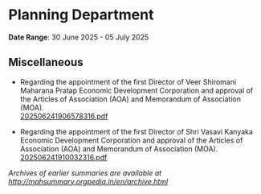 # Planning Department

**Date Range**: 30 June 2025 - 05 July 2025


## Miscellaneous
- Regarding the appointment of the first Director of Veer Shiromani Maharana Pratap Economic Development Corporation and approval of the Articles of Association (AOA) and Memorandum of Association (MOA).\
  [202506241906578316.pdf](https://gr.maharashtra.gov.in/Site/Upload/Government%20Resolutions/English/202506241906578316.pdf)

- Regarding the appointment of the first Director of Shri Vasavi Kanyaka Economic Development Corporation and approval of the Articles of Association (AOA) and Memorandum of Association (MOA).\
  [202506241910032316.pdf](https://gr.maharashtra.gov.in/Site/Upload/Government%20Resolutions/English/202506241910032316.pdf)


*Archives of earlier summaries are available at http://mahsummary.orgpedia.in/en/archive.html*